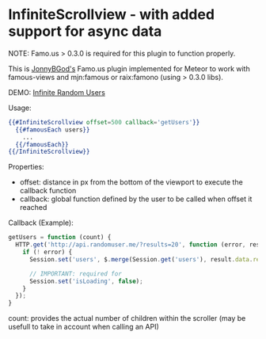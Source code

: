 # InfiniteScrollview - with added support for async data

NOTE: Famo.us > 0.3.0 is required for this plugin to function properly. 

This is [JonnyBGod's](https://github.com/JonnyBGod/famous-infinitescroll) Famo.us plugin implemented for Meteor to work with famous-views and mjn:famous or raix:famono (using > 0.3.0 libs).


DEMO: [Infinite Random Users](https://github.com/JonnyBGod/famous-infinitescroll)



Usage:

```handlebars
{{#InfiniteScrollview offset=500 callback='getUsers'}}
  {{#famousEach users}}
    ...
  {{/famousEach}}
{{/InfiniteScrollview}}
```

Properties:
  * offset: distance in px from the bottom of the viewport to execute the callback function
  * callback: global function defined by the user to be called when offset it reached

Callback (Example):

```js
getUsers = function (count) {
  HTTP.get('http://api.randomuser.me/?results=20', function (error, result) {
    if (! error) {
      Session.set('users', $.merge(Session.get('users'), result.data.results));

      // IMPORTANT: required for
      Session.set('isLoading', false);
    }
  });
}
```

count: provides the actual number of children within the scroller (may be usefull to take in account when calling an API)
